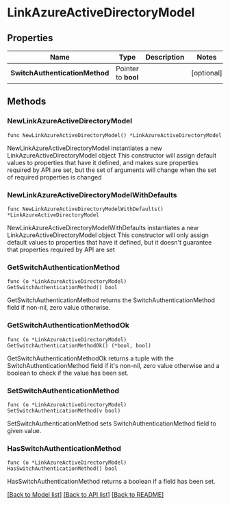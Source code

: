 # LinkAzureActiveDirectoryModel

## Properties

Name | Type | Description | Notes
------------ | ------------- | ------------- | -------------
**SwitchAuthenticationMethod** | Pointer to **bool** |  | [optional] 

## Methods

### NewLinkAzureActiveDirectoryModel

`func NewLinkAzureActiveDirectoryModel() *LinkAzureActiveDirectoryModel`

NewLinkAzureActiveDirectoryModel instantiates a new LinkAzureActiveDirectoryModel object
This constructor will assign default values to properties that have it defined,
and makes sure properties required by API are set, but the set of arguments
will change when the set of required properties is changed

### NewLinkAzureActiveDirectoryModelWithDefaults

`func NewLinkAzureActiveDirectoryModelWithDefaults() *LinkAzureActiveDirectoryModel`

NewLinkAzureActiveDirectoryModelWithDefaults instantiates a new LinkAzureActiveDirectoryModel object
This constructor will only assign default values to properties that have it defined,
but it doesn't guarantee that properties required by API are set

### GetSwitchAuthenticationMethod

`func (o *LinkAzureActiveDirectoryModel) GetSwitchAuthenticationMethod() bool`

GetSwitchAuthenticationMethod returns the SwitchAuthenticationMethod field if non-nil, zero value otherwise.

### GetSwitchAuthenticationMethodOk

`func (o *LinkAzureActiveDirectoryModel) GetSwitchAuthenticationMethodOk() (*bool, bool)`

GetSwitchAuthenticationMethodOk returns a tuple with the SwitchAuthenticationMethod field if it's non-nil, zero value otherwise
and a boolean to check if the value has been set.

### SetSwitchAuthenticationMethod

`func (o *LinkAzureActiveDirectoryModel) SetSwitchAuthenticationMethod(v bool)`

SetSwitchAuthenticationMethod sets SwitchAuthenticationMethod field to given value.

### HasSwitchAuthenticationMethod

`func (o *LinkAzureActiveDirectoryModel) HasSwitchAuthenticationMethod() bool`

HasSwitchAuthenticationMethod returns a boolean if a field has been set.


[[Back to Model list]](../README.md#documentation-for-models) [[Back to API list]](../README.md#documentation-for-api-endpoints) [[Back to README]](../README.md)


